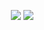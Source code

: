 ‎ ‎ ‎ ‎ ‎ ‎ ‎ ‎ ‎ ‎ ‎ ‎ ‎ ‎ ‎ ‎‎ ![](https://komarev.com/ghpvc/?username=seildirectory&label=pizzas+delivered&color=red&base=25070&abbreviated=true)
![](https://64.media.tumblr.com/a6a21ea536c792b59423e9839378a4be/ffdab70ce6f1468e-fa/s400x600/c44dfa89d3469959380f6d796a3f32e31ff1a216.gifv)
